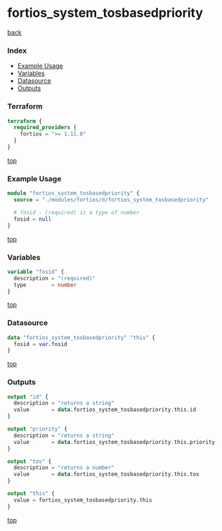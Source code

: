 # fortios_system_tosbasedpriority

[back](../fortios.md)

### Index

- [Example Usage](#example-usage)
- [Variables](#variables)
- [Datasource](#datasource)
- [Outputs](#outputs)

### Terraform

```terraform
terraform {
  required_providers {
    fortios = ">= 1.11.0"
  }
}
```

[top](#index)

### Example Usage

```terraform
module "fortios_system_tosbasedpriority" {
  source = "./modules/fortios/d/fortios_system_tosbasedpriority"

  # fosid - (required) is a type of number
  fosid = null
}
```

[top](#index)

### Variables

```terraform
variable "fosid" {
  description = "(required)"
  type        = number
}
```

[top](#index)

### Datasource

```terraform
data "fortios_system_tosbasedpriority" "this" {
  fosid = var.fosid
}
```

[top](#index)

### Outputs

```terraform
output "id" {
  description = "returns a string"
  value       = data.fortios_system_tosbasedpriority.this.id
}

output "priority" {
  description = "returns a string"
  value       = data.fortios_system_tosbasedpriority.this.priority
}

output "tos" {
  description = "returns a number"
  value       = data.fortios_system_tosbasedpriority.this.tos
}

output "this" {
  value = fortios_system_tosbasedpriority.this
}
```

[top](#index)